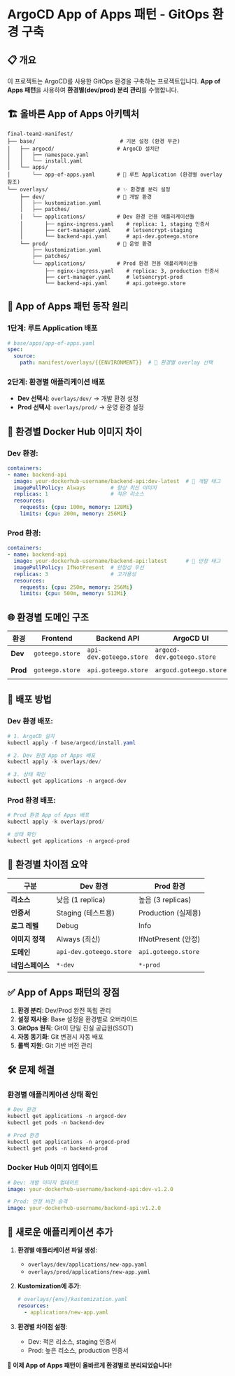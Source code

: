 # ArgoCD App of Apps 패턴 - GitOps 환경 구축

## 📋 개요

이 프로젝트는 ArgoCD를 사용한 GitOps 환경을 구축하는 프로젝트입니다. **App of Apps 패턴**을 사용하여 **환경별(dev/prod) 분리 관리**를 수행합니다.

## 🏗️ 올바른 App of Apps 아키텍처

```
final-team2-manifest/
├── base/                           # 기본 설정 (환경 무관)
│   ├── argocd/                    # ArgoCD 설치만
│   │   ├── namespace.yaml
│   │   └── install.yaml
│   └── apps/
│       └── app-of-apps.yaml       # 🔑 루트 Application (환경별 overlay 참조)
└── overlays/                      # ✨ 환경별 분리 설정
    ├── dev/                       # 🧪 개발 환경
    │   ├── kustomization.yaml
    │   ├── patches/
    │   └── applications/          # Dev 환경 전용 애플리케이션들
    │       ├── nginx-ingress.yaml    # replica: 1, staging 인증서
    │       ├── cert-manager.yaml     # letsencrypt-staging
    │       └── backend-api.yaml      # api-dev.goteego.store
    └── prod/                      # 🚀 운영 환경
        ├── kustomization.yaml
        ├── patches/
        └── applications/          # Prod 환경 전용 애플리케이션들
            ├── nginx-ingress.yaml    # replica: 3, production 인증서
            ├── cert-manager.yaml     # letsencrypt-prod
            └── backend-api.yaml      # api.goteego.store
```

## 🔄 App of Apps 패턴 동작 원리

### **1단계: 루트 Application 배포**
```yaml
# base/apps/app-of-apps.yaml
spec:
  source:
    path: manifest/overlays/{{ENVIRONMENT}}  # 🎯 환경별 overlay 선택
```

### **2단계: 환경별 애플리케이션 배포**
- **Dev 선택시**: `overlays/dev/` → 개발 환경 설정
- **Prod 선택시**: `overlays/prod/` → 운영 환경 설정

## 🐳 환경별 Docker Hub 이미지 차이

### **Dev 환경:**
```yaml
containers:
- name: backend-api
  image: your-dockerhub-username/backend-api:dev-latest  # 🧪 개발 태그
  imagePullPolicy: Always        # 항상 최신 이미지
  replicas: 1                    # 적은 리소스
  resources:
    requests: {cpu: 100m, memory: 128Mi}
    limits: {cpu: 200m, memory: 256Mi}
```

### **Prod 환경:**
```yaml
containers:
- name: backend-api
  image: your-dockerhub-username/backend-api:latest      # 🚀 안정 태그
  imagePullPolicy: IfNotPresent  # 안정성 우선
  replicas: 3                    # 고가용성
  resources:
    requests: {cpu: 250m, memory: 256Mi}
    limits: {cpu: 500m, memory: 512Mi}
```

## 🌐 환경별 도메인 구조

| 환경 | Frontend | Backend API | ArgoCD UI | 인증서 |
|------|----------|------------|-----------|--------|
| **Dev** | `goteego.store` | `api-dev.goteego.store` | `argocd-dev.goteego.store` | `letsencrypt-staging` |
| **Prod** | `goteego.store` | `api.goteego.store` | `argocd.goteego.store` | `letsencrypt-prod` |

## 🚀 배포 방법

### **Dev 환경 배포:**
```powershell
# 1. ArgoCD 설치
kubectl apply -f base/argocd/install.yaml

# 2. Dev 환경 App of Apps 배포
kubectl apply -k overlays/dev/

# 3. 상태 확인
kubectl get applications -n argocd-dev
```

### **Prod 환경 배포:**
```powershell
# Prod 환경 App of Apps 배포
kubectl apply -k overlays/prod/

# 상태 확인
kubectl get applications -n argocd-prod
```

## 🔧 환경별 차이점 요약

| 구분 | Dev 환경 | Prod 환경 |
|------|----------|-----------|
| **리소스** | 낮음 (1 replica) | 높음 (3 replicas) |
| **인증서** | Staging (테스트용) | Production (실제용) |
| **로그 레벨** | Debug | Info |
| **이미지 정책** | Always (최신) | IfNotPresent (안정) |
| **도메인** | `api-dev.goteego.store` | `api.goteego.store` |
| **네임스페이스** | `*-dev` | `*-prod` |

## ✅ App of Apps 패턴의 장점

1. **환경 분리**: Dev/Prod 완전 독립 관리
2. **설정 재사용**: Base 설정을 환경별로 오버라이드
3. **GitOps 원칙**: Git이 단일 진실 공급원(SSOT)
4. **자동 동기화**: Git 변경시 자동 배포
5. **롤백 지원**: Git 기반 버전 관리

## 🛠️ 문제 해결

### 환경별 애플리케이션 상태 확인
```powershell
# Dev 환경
kubectl get applications -n argocd-dev
kubectl get pods -n backend-dev

# Prod 환경  
kubectl get applications -n argocd-prod
kubectl get pods -n backend-prod
```

### Docker Hub 이미지 업데이트
```yaml
# Dev: 개발 이미지 업데이트
image: your-dockerhub-username/backend-api:dev-v1.2.0

# Prod: 안정 버전 승격
image: your-dockerhub-username/backend-api:v1.2.0
```

## 📝 새로운 애플리케이션 추가

1. **환경별 애플리케이션 파일 생성**:
   - `overlays/dev/applications/new-app.yaml`
   - `overlays/prod/applications/new-app.yaml`

2. **Kustomization에 추가**:
   ```yaml
   # overlays/{env}/kustomization.yaml
   resources:
     - applications/new-app.yaml
   ```

3. **환경별 차이점 설정**:
   - Dev: 적은 리소스, staging 인증서
   - Prod: 높은 리소스, production 인증서

**🎯 이제 App of Apps 패턴이 올바르게 환경별로 분리되었습니다!** 